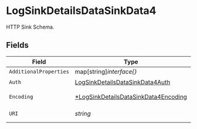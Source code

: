 # LogSinkDetailsDataSinkData4

HTTP Sink Schema.


## Fields

| Field                                                                                              | Type                                                                                               | Required                                                                                           | Description                                                                                        | Example                                                                                            |
| -------------------------------------------------------------------------------------------------- | -------------------------------------------------------------------------------------------------- | -------------------------------------------------------------------------------------------------- | -------------------------------------------------------------------------------------------------- | -------------------------------------------------------------------------------------------------- |
| `AdditionalProperties`                                                                             | map[string]*interface{}*                                                                           | :heavy_minus_sign:                                                                                 | N/A                                                                                                |                                                                                                    |
| `Auth`                                                                                             | [LogSinkDetailsDataSinkData4Auth](../../models/shared/logsinkdetailsdatasinkdata4auth.md)          | :heavy_check_mark:                                                                                 | N/A                                                                                                |                                                                                                    |
| `Encoding`                                                                                         | [*LogSinkDetailsDataSinkData4Encoding](../../models/shared/logsinkdetailsdatasinkdata4encoding.md) | :heavy_minus_sign:                                                                                 | Encoding options                                                                                   |                                                                                                    |
| `URI`                                                                                              | *string*                                                                                           | :heavy_check_mark:                                                                                 | Uri to send logs to.                                                                               | my.log-collector.com                                                                               |